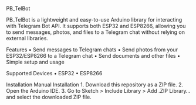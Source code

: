 PB_TelBot

PB_TelBot is a lightweight and easy-to-use Arduino library for interacting with Telegram Bot API. It supports both ESP32 and ESP8266, allowing you to send messages, photos, and files to a Telegram chat without relying on external libraries.

Features
	•	Send messages to Telegram chats
	•	Send photos from your ESP32/ESP8266 to a Telegram chat
	•	Send documents and other files
	•	Simple setup and usage

Supported Devices
	•	ESP32
	•	ESP8266

Installation
Manual Installation
	1.	Download this repository as a ZIP file.
	2.	Open the Arduino IDE.
	3.	Go to Sketch > Include Library > Add .ZIP Library… and select the downloaded ZIP file.